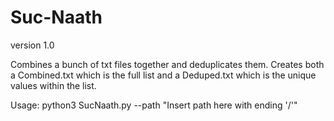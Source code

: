 # Suc-Naath

version 1.0


Combines a bunch of txt files together and deduplicates them. Creates both a Combined.txt which is the full list and a Deduped.txt which is the unique values within the list.


Usage: python3 SucNaath.py --path "Insert path here with ending '/'"
